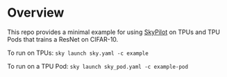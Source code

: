 # Overview

This repo provides a minimal example for using [SkyPilot](https://skypilot.readthedocs.io/en/latest/index.html) on TPUs and TPU Pods that trains a ResNet on CIFAR-10.

To run on TPUs:
`sky launch sky.yaml -c example`

To run on a TPU Pod:
`sky launch sky_pod.yaml -c example-pod`
